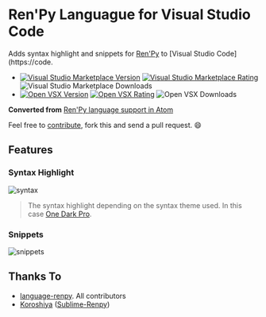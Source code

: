 
# Ren'Py Languague for Visual Studio Code

Adds syntax highlight and snippets for [Ren'Py](https://www.renpy.org/) to [Visual Studio Code](https://code.

- [![Visual Studio Marketplace Version](https://img.shields.io/visual-studio-marketplace/v/luquedaniel.languague-renpy?label=Visual%20Studio%20Marketplace&style=flat-square)](https://marketplace.visualstudio.com/items?itemName=LuqueDaniel.languague-renpy)
[![Visual Studio Marketplace Rating](https://img.shields.io/visual-studio-marketplace/r/luquedaniel.languague-renpy?style=flat-square)](https://marketplace.visualstudio.com/items?itemName=LuqueDaniel.languague-renpy&ssr=false#review-details)
![Visual Studio Marketplace Downloads](https://img.shields.io/visual-studio-marketplace/d/luquedaniel.languague-renpy?style=flat-square)
- [![Open VSX Version](https://img.shields.io/open-vsx/v/LuqueDaniel/languague-renpy?label=Open%20VSX&style=flat-square)](https://open-vsx.org/extension/LuqueDaniel/languague-renpy)
[![Open VSX Rating](https://img.shields.io/open-vsx/rating/LuqueDaniel/languague-renpy)](https://open-vsx.org/extension/LuqueDaniel/languague-renpy)
![Open VSX Downloads](https://img.shields.io/open-vsx/dt/LuqueDaniel/languague-renpy)

**Converted from** [Ren'Py language support in Atom](https://github.com/renpy/language-renpy)

Feel free to [contribute](https://github.com/LuqueDaniel/vscode-language-renpy/blob/master/Contributing.md), fork this and send a pull request. :smile:

## Features

### Syntax Highlight

![syntax](https://user-images.githubusercontent.com/1286535/40073232-9509274a-5876-11e8-98ff-e14b46bfab8a.gif)

> The syntax highlight depending on the syntax theme used. In this case [One Dark Pro](https://marketplace.visualstudio.com/items?itemName=zhuangtongfa.Material-theme).

### Snippets

![snippets](https://user-images.githubusercontent.com/1286535/40073650-b999c5dc-5877-11e8-8910-596f9e94b281.gif)

## Thanks To

* [language-renpy](https://github.com/renpy/language-renpy). All contributors
* [Koroshiya](https://github.com/koroshiya) ([Sublime-Renpy](https://github.com/koroshiya/Sublime-Renpy))
